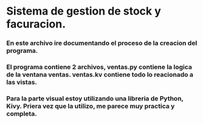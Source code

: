# Sistema de gestion de stock y facuracion.


### En este archivo ire documentando el proceso de la creacion del programa.
### El programa contiene 2 archivos, ventas.py contiene la logica de la ventana ventas. ventas.kv contiene todo lo reacionado a las vistas.
### Para la parte visual estoy utilizando una libreria de Python, Kivy. Priera vez que la utilizo, me parece muy practica y completa.
